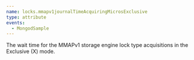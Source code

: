 ```yaml
---
name: locks.mmapv1journalTimeAcquiringMicrosExclusive
type: attribute
events:
  - MongodSample
---
```


The wait time for the MMAPv1 storage engine lock type acquisitions in the Exclusive (X) mode.